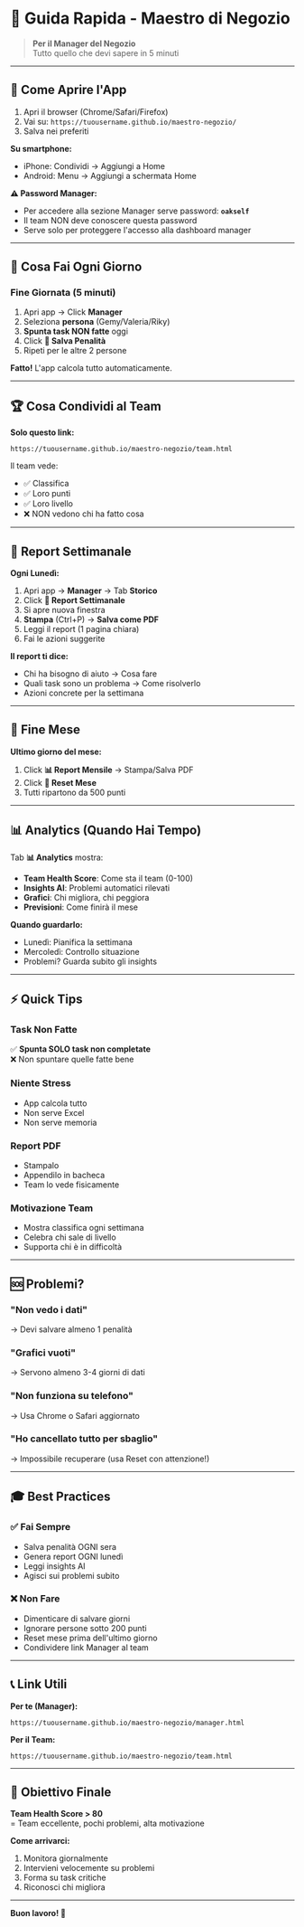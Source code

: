 # 🚀 Guida Rapida - Maestro di Negozio

> **Per il Manager del Negozio**  
> Tutto quello che devi sapere in 5 minuti

---

## 📱 Come Aprire l'App

1. Apri il browser (Chrome/Safari/Firefox)
2. Vai su: `https://tuousername.github.io/maestro-negozio/`
3. Salva nei preferiti

**Su smartphone:**
- iPhone: Condividi → Aggiungi a Home
- Android: Menu → Aggiungi a schermata Home

**⚠️ Password Manager:**
- Per accedere alla sezione Manager serve password: **`oakself`**
- Il team NON deve conoscere questa password
- Serve solo per proteggere l'accesso alla dashboard manager

---

## 🎯 Cosa Fai Ogni Giorno

### **Fine Giornata (5 minuti)**

1. Apri app → Click **Manager**
2. Seleziona **persona** (Gemy/Valeria/Riky)
3. **Spunta task NON fatte** oggi
4. Click **💾 Salva Penalità**
5. Ripeti per le altre 2 persone

**Fatto!** L'app calcola tutto automaticamente.

---

## 🏆 Cosa Condividi al Team

**Solo questo link:**
```
https://tuousername.github.io/maestro-negozio/team.html
```

Il team vede:
- ✅ Classifica
- ✅ Loro punti
- ✅ Loro livello
- ❌ NON vedono chi ha fatto cosa

---

## 📄 Report Settimanale

**Ogni Lunedì:**

1. Apri app → **Manager** → Tab **Storico**
2. Click **📄 Report Settimanale**
3. Si apre nuova finestra
4. **Stampa** (Ctrl+P) → **Salva come PDF**
5. Leggi il report (1 pagina chiara)
6. Fai le azioni suggerite

**Il report ti dice:**
- Chi ha bisogno di aiuto → Cosa fare
- Quali task sono un problema → Come risolverlo
- Azioni concrete per la settimana

---

## 🔄 Fine Mese

**Ultimo giorno del mese:**

1. Click **📊 Report Mensile** → Stampa/Salva PDF
2. Click **🔄 Reset Mese**
3. Tutti ripartono da 500 punti

---

## 📊 Analytics (Quando Hai Tempo)

Tab **📊 Analytics** mostra:

- **Team Health Score**: Come sta il team (0-100)
- **Insights AI**: Problemi automatici rilevati
- **Grafici**: Chi migliora, chi peggiora
- **Previsioni**: Come finirà il mese

**Quando guardarlo:**
- Lunedì: Pianifica la settimana
- Mercoledì: Controllo situazione
- Problemi? Guarda subito gli insights

---

## ⚡ Quick Tips

### Task Non Fatte
✅ **Spunta SOLO task non completate**  
❌ Non spuntare quelle fatte bene

### Niente Stress
- App calcola tutto
- Non serve Excel
- Non serve memoria

### Report PDF
- Stampalo
- Appendilo in bacheca
- Team lo vede fisicamente

### Motivazione Team
- Mostra classifica ogni settimana
- Celebra chi sale di livello
- Supporta chi è in difficoltà

---

## 🆘 Problemi?

### "Non vedo i dati"
→ Devi salvare almeno 1 penalità

### "Grafici vuoti"
→ Servono almeno 3-4 giorni di dati

### "Non funziona su telefono"
→ Usa Chrome o Safari aggiornato

### "Ho cancellato tutto per sbaglio"
→ Impossibile recuperare (usa Reset con attenzione!)

---

## 🎓 Best Practices

### ✅ Fai Sempre
- Salva penalità OGNI sera
- Genera report OGNI lunedì
- Leggi insights AI
- Agisci sui problemi subito

### ❌ Non Fare
- Dimenticare di salvare giorni
- Ignorare persone sotto 200 punti
- Reset mese prima dell'ultimo giorno
- Condividere link Manager al team

---

## 📞 Link Utili

**Per te (Manager):**
```
https://tuousername.github.io/maestro-negozio/manager.html
```

**Per il Team:**
```
https://tuousername.github.io/maestro-negozio/team.html
```

---

## 🎯 Obiettivo Finale

**Team Health Score > 80**  
= Team eccellente, pochi problemi, alta motivazione

**Come arrivarci:**
1. Monitora giornalmente
2. Intervieni velocemente su problemi
3. Forma su task critiche
4. Riconosci chi migliora

---

**Buon lavoro! 🚀**
